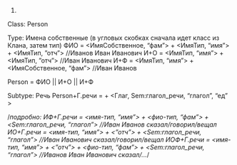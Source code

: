 1.
Class: Person

Type: Имена собственные (в угловых скобках сначала идет класс  из Клана, затем тип)
ФИО = <ИмяСобственное, “фам”> + <ИмяТип, “имя”> + <ИмяТип, ”отч”> //Иванов Иван Иванович
И+О = <ИмяТип, “имя”> + <ИмяТип, ”отч”> //Иван Иванович
И+Ф = <ИмяТип, “имя”> + <ИмяСобственное, “фам”> //Иван Иванов

Person = ФИО || И+О || И+Ф

Subtype: Речь 
Person+Г.речи = <Person> + <Глаг, Sem:глагол_речи, “глагол”, “ед” >

/*подробно:
ИФ+Г.речи =  <имя-тип, “имя”> + <фио-тип, “фам”> + <Sem:глагол_речи, “глагол”> //Иван Иванов сказал/говорил/вещал
ИО+Г.речи =  <имя-тип, “имя”> + <”отч”> + <Sem:глагол_речи, “глагол”> //Иван Иванович сказал/говорил/вещал
ИОФ+Г.речи = <имя-тип, “имя”> + <”отч”> +  <фио-тип, “фам”> + <Sem:глагол_речи, “глагол”> //Иванов Иван Иванович сказал/...*/

	
